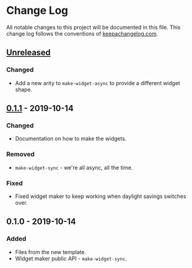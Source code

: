 # Change Log
All notable changes to this project will be documented in this file. This change log follows the conventions of [keepachangelog.com](http://keepachangelog.com/).

## [Unreleased]
### Changed
- Add a new arity to `make-widget-async` to provide a different widget shape.

## [0.1.1] - 2019-10-14
### Changed
- Documentation on how to make the widgets.

### Removed
- `make-widget-sync` - we're all async, all the time.

### Fixed
- Fixed widget maker to keep working when daylight savings switches over.

## 0.1.0 - 2019-10-14
### Added
- Files from the new template.
- Widget maker public API - `make-widget-sync`.

[Unreleased]: https://github.com/your-name/clj-grep/compare/0.1.1...HEAD
[0.1.1]: https://github.com/your-name/clj-grep/compare/0.1.0...0.1.1
